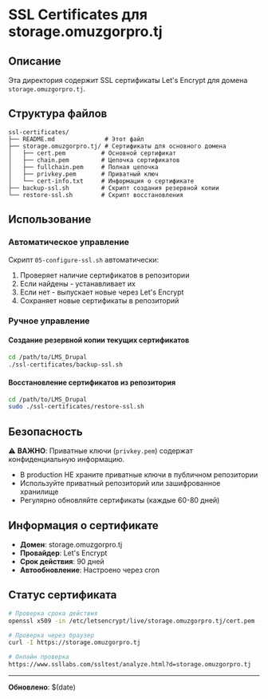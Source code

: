 # SSL Certificates для storage.omuzgorpro.tj

## Описание
Эта директория содержит SSL сертификаты Let's Encrypt для домена `storage.omuzgorpro.tj`.

## Структура файлов
```
ssl-certificates/
├── README.md              # Этот файл
├── storage.omuzgorpro.tj/ # Сертификаты для основного домена
│   ├── cert.pem          # Основной сертификат
│   ├── chain.pem         # Цепочка сертификатов
│   ├── fullchain.pem     # Полная цепочка
│   ├── privkey.pem       # Приватный ключ
│   └── cert-info.txt     # Информация о сертификате
├── backup-ssl.sh         # Скрипт создания резервной копии
└── restore-ssl.sh        # Скрипт восстановления
```

## Использование

### Автоматическое управление
Скрипт `05-configure-ssl.sh` автоматически:
1. Проверяет наличие сертификатов в репозитории
2. Если найдены - устанавливает их
3. Если нет - выпускает новые через Let's Encrypt
4. Сохраняет новые сертификаты в репозиторий

### Ручное управление

#### Создание резервной копии текущих сертификатов
```bash
cd /path/to/LMS_Drupal
./ssl-certificates/backup-ssl.sh
```

#### Восстановление сертификатов из репозитория
```bash
cd /path/to/LMS_Drupal
sudo ./ssl-certificates/restore-ssl.sh
```

## Безопасность

⚠️ **ВАЖНО**: Приватные ключи (`privkey.pem`) содержат конфиденциальную информацию.
- В production НЕ храните приватные ключи в публичном репозитории
- Используйте приватный репозиторий или зашифрованное хранилище
- Регулярно обновляйте сертификаты (каждые 60-80 дней)

## Информация о сертификате

- **Домен**: storage.omuzgorpro.tj
- **Провайдер**: Let's Encrypt
- **Срок действия**: 90 дней
- **Автообновление**: Настроено через cron

## Статус сертификата

```bash
# Проверка срока действия
openssl x509 -in /etc/letsencrypt/live/storage.omuzgorpro.tj/cert.pem -noout -dates

# Проверка через браузер
curl -I https://storage.omuzgorpro.tj

# Онлайн проверка
https://www.ssllabs.com/ssltest/analyze.html?d=storage.omuzgorpro.tj
```

---
**Обновлено**: $(date)
